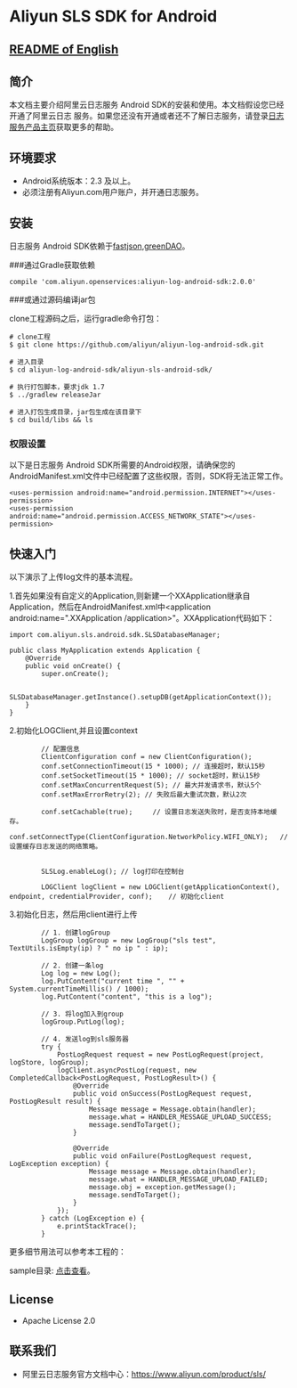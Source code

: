 ﻿# Aliyun SLS SDK for Android

## [README of English](https://github.com/aliyun/aliyun-log-android-sdk/blob/master/README.md)

## 简介

本文档主要介绍阿里云日志服务 Android SDK的安装和使用。本文档假设您已经开通了阿里云日志 服务。如果您还没有开通或者还不了解日志服务，请登录[日志服务产品主页](https://www.aliyun.com/product/sls/)获取更多的帮助。

## 环境要求
- Android系统版本：2.3 及以上。
- 必须注册有Aliyun.com用户账户，并开通日志服务。

## 安装

日志服务 Android SDK依赖于[fastjson](https://github.com/alibaba/fastjson),[greenDAO](https://github.com/greenrobot/greenDAO)。

###通过Gradle获取依赖

```
compile 'com.aliyun.openservices:aliyun-log-android-sdk:2.0.0'
```

###或通过源码编译jar包

clone工程源码之后，运行gradle命令打包：

```
# clone工程
$ git clone https://github.com/aliyun/aliyun-log-android-sdk.git

# 进入目录
$ cd aliyun-log-android-sdk/aliyun-sls-android-sdk/

# 执行打包脚本，要求jdk 1.7
$ ../gradlew releaseJar

# 进入打包生成目录，jar包生成在该目录下
$ cd build/libs && ls
```


### 权限设置

以下是日志服务 Android SDK所需要的Android权限，请确保您的AndroidManifest.xml文件中已经配置了这些权限，否则，SDK将无法正常工作。

```
<uses-permission android:name="android.permission.INTERNET"></uses-permission>
<uses-permission android:name="android.permission.ACCESS_NETWORK_STATE"></uses-permission>

```

## 快速入门

以下演示了上传log文件的基本流程。

1.首先如果没有自定义的Application,则新建一个XXApplication继承自Application，然后在AndroidManifest.xml中<application android:name=".XXApplication
/application>"。XXApplication代码如下：
```
import com.aliyun.sls.android.sdk.SLSDatabaseManager;

public class MyApplication extends Application {
    @Override
    public void onCreate() {
        super.onCreate();

        SLSDatabaseManager.getInstance().setupDB(getApplicationContext());
    }
}

```
2.初始化LOGClient,并且设置context
```
        // 配置信息
        ClientConfiguration conf = new ClientConfiguration();
        conf.setConnectionTimeout(15 * 1000); // 连接超时，默认15秒
        conf.setSocketTimeout(15 * 1000); // socket超时，默认15秒
        conf.setMaxConcurrentRequest(5); // 最大并发请求书，默认5个
        conf.setMaxErrorRetry(2); // 失败后最大重试次数，默认2次
        
        conf.setCachable(true);     // 设置日志发送失败时，是否支持本地缓存。
        conf.setConnectType(ClientConfiguration.NetworkPolicy.WIFI_ONLY);   // 设置缓存日志发送的网络策略。
        
        
        SLSLog.enableLog(); // log打印在控制台
        
        LOGClient logClient = new LOGClient(getApplicationContext(), endpoint, credentialProvider, conf);    // 初始化client

```

3.初始化日志，然后用client进行上传
```
        // 1. 创建logGroup
        LogGroup logGroup = new LogGroup("sls test", TextUtils.isEmpty(ip) ? " no ip " : ip);

        // 2. 创建一条log
        Log log = new Log();
        log.PutContent("current time ", "" + System.currentTimeMillis() / 1000);
        log.PutContent("content", "this is a log");
        
        // 3. 将log加入到group
        logGroup.PutLog(log);

        // 4. 发送log到sls服务器
        try {
            PostLogRequest request = new PostLogRequest(project, logStore, logGroup);
            logClient.asyncPostLog(request, new CompletedCallback<PostLogRequest, PostLogResult>() {
                @Override
                public void onSuccess(PostLogRequest request, PostLogResult result) {
                    Message message = Message.obtain(handler);
                    message.what = HANDLER_MESSAGE_UPLOAD_SUCCESS;
                    message.sendToTarget();
                }

                @Override
                public void onFailure(PostLogRequest request, LogException exception) {
                    Message message = Message.obtain(handler);
                    message.what = HANDLER_MESSAGE_UPLOAD_FAILED;
                    message.obj = exception.getMessage();
                    message.sendToTarget();
                }
            });
        } catch (LogException e) {
            e.printStackTrace();
        }

```



更多细节用法可以参考本工程的：

sample目录: [点击查看](https://github.com/aliyun/aliyun-log-android-sdk/tree/master/app)。


## License
* Apache License 2.0


## 联系我们

* 阿里云日志服务官方文档中心：https://www.aliyun.com/product/sls/

